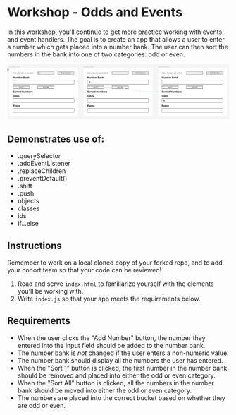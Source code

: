 # Workshop - Odds and Events

In this workshop, you'll continue to get more practice working with events and event handlers. The goal is to create an app that allows a user to enter a number which gets placed into a number bank. The user can then sort the numbers in the bank into one of two categories: odd or even.

![Preview of the app: a user types 9 into the input field and clicks a button to add it to a number bank. The user then clicks the "Sort 1" button. The 9 is moved from the number bank into the "odd" category.](odds_and_events-example_flow.png)

## Demonstrates use of:

- .querySelector
- .addEventListener
- .replaceChildren
- .preventDefault()
- .shift
- .push
- objects
- classes
- ids
- if...else

## Instructions

Remember to work on a local cloned copy of your forked repo, and to add your cohort team so that your code can be reviewed!

1. Read and serve `index.html` to familiarize yourself with the elements you'll be working with.
1. Write `index.js` so that your app meets the requirements below.

## Requirements

- When the user clicks the "Add Number" button, the number they entered into the input field should be added to the number bank.
- The number bank is _not_ changed if the user enters a non-numeric value.
- The number bank should display all the numbers the user has entered.
- When the "Sort 1" button is clicked, the first number in the number bank should be removed and placed into either the odd or even category.
- When the "Sort All" button is clicked, all the numbers in the number bank should be moved into either the odd or even category.
- The numbers are placed into the correct bucket based on whether they are odd or even.
